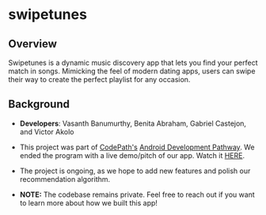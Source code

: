 # swipetunes

## Overview
Swipetunes is a dynamic music discovery app that lets you find your perfect match in songs. Mimicking the feel of modern dating apps, users can swipe their way to create the perfect playlist for any occasion.

## Background
- **Developers**: Vasanth Banumurthy, Benita Abraham, Gabriel Castejon, and Victor Akolo  

- This project was part of [CodePath's](https://www.codepath.org/) [Android Development Pathway](https://www.codepath.org/courses/android-development). We ended the program with a live demo/pitch of our app. Watch it [HERE](). 

- The project is ongoing, as we hope to add new features and polish our recommendation algorithm. 

- **NOTE:** The codebase remains private. Feel free to reach out if you want to learn more about how we built this app!
